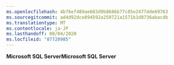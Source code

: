 ```yaml
---
ms.openlocfilehash: 4b76ef489ae603d9b8686b77c05e2477dde69763
ms.sourcegitcommit: ad4d92dce894592a259721a1571b1d8736abacdb
ms.translationtype: MT
ms.contentlocale: ja-JP
ms.lasthandoff: 08/04/2020
ms.locfileid: "87720985"
---
```

  <span data-ttu-id="b4172-101">**Microsoft SQL Server**</span><span class="sxs-lookup"><span data-stu-id="b4172-101">**Microsoft SQL Server**</span></span>  